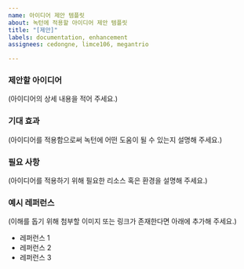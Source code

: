```yaml
---
name: 아이디어 제안 템플릿
about: 녹턴에 적용할 아이디어 제안 템플릿
title: "[제안]"
labels: documentation, enhancement
assignees: cedongne, limce106, megantrio

---
```


### **제안할 아이디어**
(아이디어의 상세 내용을 적어 주세요.)

### **기대 효과**
(아이디어를 적용함으로써 녹턴에 어떤 도움이 될 수 있는지 설명해 주세요.)

### **필요 사항**
(아이디어를 적용하기 위해 필요한 리소스 혹은 환경을 설명해 주세요.)

### **예시 레퍼런스**
(이해를 돕기 위해 첨부할 이미지 또는 링크가 존재한다면 아래에 추가해 주세요.)
- 레퍼런스 1
- 레퍼런스 2
- 레퍼런스 3
